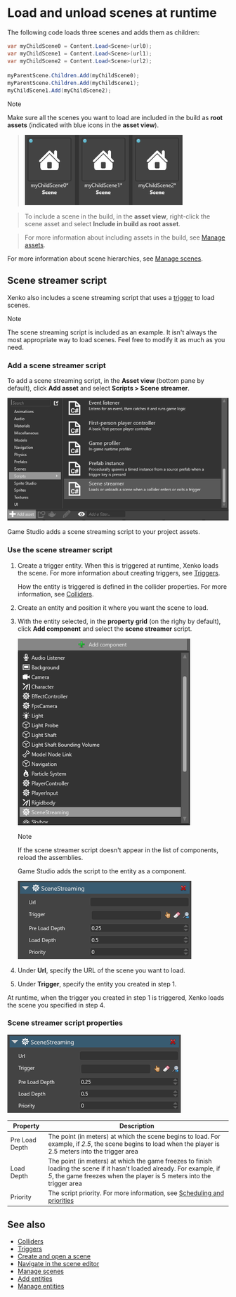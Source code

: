 # Load and unload scenes at runtime

The following code loads three scenes and adds them as children:

```cs
var myChildScene0 = Content.Load<Scene>(url0);
var myChildScene1 = Content.Load<Scene>(url1);
var myChildScene2 = Content.Load<Scene>(url2);

myParentScene.Children.Add(myChildScene0);
myParentScene.Children.Add(myChildScene1);
myChildScene1.Add(myChildScene2);
```

>[!Note]
>Make sure all the scenes you want to load are included in the build as **root assets** (indicated with blue icons in the **asset view**).

>![Scenes included in root](media/scenes-included-in-root.png)

>To include a scene in the build, in the **asset view**, right-click the scene asset and select **Include in build as root asset**.

>For more information about including assets in the build, see [Manage assets](manage-assets.md).

For more information about scene hierarchies, see [Manage scenes](manage-scenes.md).

## Scene streamer script

Xenko also includes a scene streaming script that uses a [trigger](../physics/triggers.md) to load scenes. 

>[!Note]
>The scene streaming script is included as an example. It isn't always the most appropriate way to load scenes. Feel free to modify it as much as you need.

### Add a scene streamer script

To add a scene streaming script, in the **Asset view** (bottom pane by default), click **Add asset** and select **Scripts > Scene streamer**.

![Scene streamer script](media/scene-streaming-script.png)

Game Studio adds a scene streaming script to your project assets.

### Use the scene streamer script

1. Create a trigger entity. When this is triggered at runtime, Xenko loads the scene. For more information about creating triggers, see [Triggers](../physics/triggers.md).

    How the entity is triggered is defined in the collider properties. For more information, see [Colliders](../physics/colliders.md).

2. Create an entity and position it where you want the scene to load.

3. With the entity selected, in the **property grid** (on the righy by default), click **Add component** and select the **scene streamer** script.

    ![Add script](media/add-scene-streaming-script.png)

    >[!Note]
    >If the scene streamer script doesn't appear in the list of components, reload the assemblies.

    Game Studio adds the script to the entity as a component.

    ![Scene streamer properties](media/scene-streaming-script-properties.png)

4. Under **Url**, specify the URL of the scene you want to load.

5. Under **Trigger**, specify the entity you created in step 1.

At runtime, when the trigger you created in step 1 is triggered, Xenko loads the scene you specified in step 4.

### Scene streamer script properties

![Scene streamer properties](media/scene-streaming-script-properties.png)

| Property       | Description                                                                                                                                                                                            |
|----------------|--------------------------------------------------------------------------------------------------------------------------------------------------------------------------------------------------------|
| Pre Load Depth | The point (in meters) at which the scene begins to load. For example, if *2.5*, the scene begins to load when the player is 2.5 meters into the trigger area                                          |
| Load Depth     | The point (in meters) at which the game freezes to finish loading the scene if it hasn't loaded already. For example, if *5*, the game freezes when the player is 5 meters into the trigger area |
| Priority       | The script priority. For more information, see [Scheduling and priorities](../scripts/scheduling-and-priorities.md)                                                                                                              |
## See also

* [Colliders](../physics/colliders.md)
* [Triggers](../physics/triggers.md)
* [Create and open a scene](create-a-scene.md)
* [Navigate in the scene editor](navigate-in-the-scene-editor.md)
* [Manage scenes](manage-scenes.md)
* [Add entities](add-entities.md)
* [Manage entities](manage-entities.md)